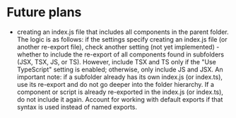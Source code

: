 # Future plans

- creating an index.js file that includes all components in the parent folder. The logic is as follows: if the settings specify creating an index.js file (or another re-export file), check another setting (not yet implemented) - whether to include the re-export of all components found in subfolders (JSX, TSX, JS, or TS). However, include TSX and TS only if the "Use TypeScript" setting is enabled; otherwise, only include JS and JSX.
An important note: if a subfolder already has its own index.js (or index.ts), use its re-export and do not go deeper into the folder hierarchy. If a component or script is already re-exported in the index.js (or index.ts), do not include it again.
Account for working with default exports if that syntax is used instead of named exports.

